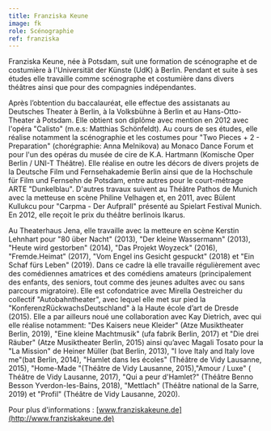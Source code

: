 ```yaml
---
title: Franziska Keune
image: fk
role: Scénographie
ref: franziska
---
```

Franziska Keune, née à Potsdam, suit une formation de scénographe et de costumière à l'Universität der Künste (UdK) à Berlin. Pendant et suite à ses études elle travaille comme scénographe et costumière dans divers théâtres ainsi que pour des compagnies indépendantes. 

Après l’obtention du baccalauréat, elle effectue des assistanats au Deutsches Theater à Berlin, à la Volksbühne à Berlin et au Hans-Otto-Theater à Potsdam. Elle obtient son diplôme avec mention en 2012 avec l'opéra "Calisto" (m.e.s: Matthias Schönfeldt).
Au cours de ses études, elle réalise notamment la scénographie et les costumes pour "Two Pieces + 2 - Preparation" (chorégraphie: Anna Melnikova) au Monaco Dance Forum et pour l'un des opéras du musée de cire de K.A. Hartmann (Komische Oper Berlin / UNI-T Théâtre).  Elle réalise en outre les décors de divers projets de la Deutsche Film und Fernsehakademie Berlin ainsi que de la Hochschule für Film und Fernsehn de Potsdam, entre autres pour le court-métrage ARTE "Dunkelblau". D'autres travaux suivent au Théâtre Pathos de Munich avec la metteuse en scène Philine Velhagen et, en 2011, avec Bülent Kullukcu pour "Carpma - Der Aufprall" présenté au Spielart Festival Munich. En 2012, elle reçoit le prix du théâtre berlinois Ikarus.

Au Theaterhaus Jena, elle travaille avec la metteure en scène Kerstin Lehnhart pour "80 über Nacht" (2013), "Der kleine Wassermann" (2013), "Heute wird gestorben" (2014), "Das Projekt Woyzeck" (2016), "Fremde.Heimat" (2017), "Vom Engel ins Gesicht gespuckt" (2018) et "Ein Schaf fürs Leben" (2019). Dans ce cadre là elle travaille régulièrement avec des comédiennes amatrices et des comédiens amateurs (principalement des enfants, des seniors, tout comme des jeunes adultes avec ou sans parcours migratoire). 
Elle est cofondatrice avec Mirella Oestreicher du collectif "Autobahntheater", avec lequel elle met sur pied la "KonferenzRückwachsDeutschland" à la Haute école d’art de Dresde (2015). Elle a par ailleurs noué une collaboration avec Kay Dietrich, avec qui elle réalise notamment: "Des Kaisers neue Kleider" (Atze Musiktheater Berlin, 2019), "Eine kleine Machtmusik" (ufa fabrik Berlin, 2017) et "Die drei Räuber" (Atze Musiktheater Berlin, 2015) ainsi qu’avec Magali Tosato pour la "La Mission" de Heiner Müller (bat Berlin, 2013), "I love Italy and Italy love me"(bat Berlin, 2014), "Hamlet dans les écoles" (Théâtre de Vidy Lausanne, 2015), "Home-Made "(Théâtre de Vidy Lausanne, 2015),"Amour / Luxe" ( Théâtre de Vidy Lausanne, 2017), "Qui a peur d'Hamlet?" (Théâtre Benno Besson Yverdon-les-Bains, 2018), "Mettlach" (Théâtre national de la Sarre, 2019) et "Profil" (Théâtre de Vidy Lausanne, 2020).

Pour plus d'informations : [www.franziskakeune.de](http://www.franziskakeune.de)
